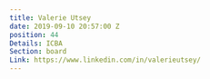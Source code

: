 ```yaml
---
title: Valerie Utsey
date: 2019-09-10 20:57:00 Z
position: 44
Details: ICBA
Section: board
Link: https://www.linkedin.com/in/valerieutsey/
---
```


